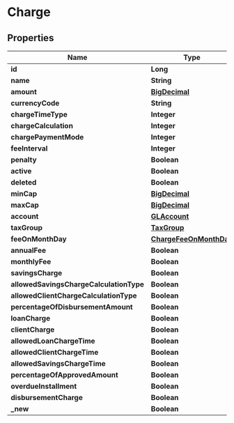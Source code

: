 

# Charge

## Properties

Name | Type | Description | Notes
------------ | ------------- | ------------- | -------------
**id** | **Long** |  |  [optional]
**name** | **String** |  |  [optional]
**amount** | [**BigDecimal**](BigDecimal.md) |  |  [optional]
**currencyCode** | **String** |  |  [optional]
**chargeTimeType** | **Integer** |  |  [optional]
**chargeCalculation** | **Integer** |  |  [optional]
**chargePaymentMode** | **Integer** |  |  [optional]
**feeInterval** | **Integer** |  |  [optional]
**penalty** | **Boolean** |  |  [optional]
**active** | **Boolean** |  |  [optional]
**deleted** | **Boolean** |  |  [optional]
**minCap** | [**BigDecimal**](BigDecimal.md) |  |  [optional]
**maxCap** | [**BigDecimal**](BigDecimal.md) |  |  [optional]
**account** | [**GLAccount**](GLAccount.md) |  |  [optional]
**taxGroup** | [**TaxGroup**](TaxGroup.md) |  |  [optional]
**feeOnMonthDay** | [**ChargeFeeOnMonthDay**](ChargeFeeOnMonthDay.md) |  |  [optional]
**annualFee** | **Boolean** |  |  [optional]
**monthlyFee** | **Boolean** |  |  [optional]
**savingsCharge** | **Boolean** |  |  [optional]
**allowedSavingsChargeCalculationType** | **Boolean** |  |  [optional]
**allowedClientChargeCalculationType** | **Boolean** |  |  [optional]
**percentageOfDisbursementAmount** | **Boolean** |  |  [optional]
**loanCharge** | **Boolean** |  |  [optional]
**clientCharge** | **Boolean** |  |  [optional]
**allowedLoanChargeTime** | **Boolean** |  |  [optional]
**allowedClientChargeTime** | **Boolean** |  |  [optional]
**allowedSavingsChargeTime** | **Boolean** |  |  [optional]
**percentageOfApprovedAmount** | **Boolean** |  |  [optional]
**overdueInstallment** | **Boolean** |  |  [optional]
**disbursementCharge** | **Boolean** |  |  [optional]
**_new** | **Boolean** |  |  [optional]



